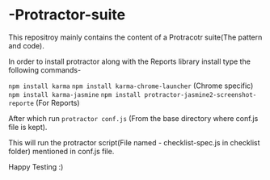 # -Protractor-suite

This repositroy mainly contains the content of a Protracotr suite(The pattern and code).

In order to install protractor along with the Reports library install type the following commands-

`npm install karma`
`npm install karma-chrome-launcher` (Chrome specific)
`npm install karma-jasmine`
`npm install protractor-jasmine2-screenshot-reporte` (For Reports)

After which run `protractor conf.js` (From the base directory where conf.js file is kept).

This will run the protractor script(File named - checklist-spec.js in checklist folder) mentioned in conf.js file.

Happy Testing :)
